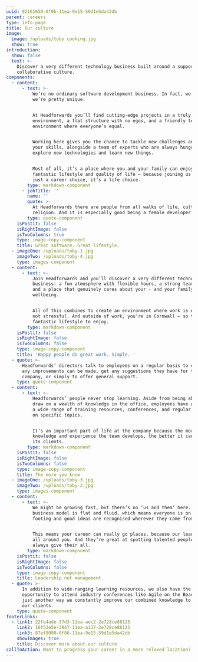 ```yaml
---
uuid: 92161650-0f9b-11ea-9e15-59d1e5da42db
parent: careers
type: info-page
title: Our culture
image:
  image: /uploads/toby cooking.jpg
  show: true
introduction:
  show: false
  text: >-
    Discover a very different technology business built around a supportive,
    collaborative culture.
components:
  - content:
      - text: >-
          We’re no ordinary software development business. In fact, we think
          we’re pretty unique.


          At Headforwards you’ll find cutting-edge projects in a truly agile
          environment, a flat structure with no egos, and a friendly team
          environment where everyone’s equal.


          Working here gives you the chance to tackle new challenges and build
          your skills, alongside a team of experts who are always hungry to
          explore new technologies and learn new things. 


          Most of all, it’s a place where you and your family can enjoy a
          fantastic lifestyle and quality of life – because joining us isn’t
          just a career choice, it’s a life choice.
        type: markdown-component
      - jobTitle: ''
        name: ''
        quote: >-
          At Headforwards there are people from all walks of life, culture and
          religion. And it is especially good being a female developer.
        type: quote-component
    isPostit: false
    isRightImage: false
    isTwoColumns: true
    type: image-copy-component
    title: Great software. Great lifestyle.
  - imageOne: /uploads/toby-1.jpg
    imageTwo: /uploads/toby-4.jpg
    type: images-component
  - content:
      - text: >-
          Join Headforwards and you’ll discover a very different technology
          business: a fun atmosphere with flexible hours, a strong team spirit,
          and a place that genuinely cares about your - and your family’s -
          wellbeing. 


          All of this combines to create an environment where work is enjoyable,
          not stressful. And outside of work, you’re in Cornwall – so there’s a
          fantastic lifestyle to enjoy.
        type: markdown-component
    isPostit: false
    isRightImage: false
    isTwoColumns: false
    type: image-copy-component
    title: 'Happy people do great work. Simple. '
  - quote: >-
      Headforwards’ directors talk to employees on a regular basis to check if
      any improvements can be made, get any suggestions they have for the
      company, or simply to offer general support.
    type: quote-component
  - content:
      - text: >-
          Headforwards’ people never stop learning. Aside from being able to
          draw on a wealth of knowledge in the office, employees have access to
          a wide range of training resources, conferences, and regular sessions
          on specific topics. 


          It’s an important part of life at the company because the more
          knowledge and experience the team develops, the better it can serve
          its clients.
        type: markdown-component
    isPostit: false
    isRightImage: false
    isTwoColumns: false
    type: image-copy-component
    title: The more you know
  - imageOne: /uploads/toby-3.jpg
    imageTwo: /uploads/toby-2.jpg
    type: images-component
  - content:
      - text: >-
          We might be growing fast, but there’s no ‘us and them’ here. Our
          business model is flat and fluid, which means everyone is on an equal
          footing and good ideas are recognised wherever they come from.


          This means your career can really go places, because our leaders are
          all around you. And they’re great at spotting talented people who
          always give their all.
        type: markdown-component
    isPostit: false
    isRightImage: false
    isTwoColumns: false
    type: image-copy-component
    title: Leadership not management.
  - quote: >-
      In addition to wide-ranging learning resources, we also have the
      opportunity to attend industry conferences like Agile on the Beach. It’s
      just another way we constantly improve our combined knowledge to benefit
      our clients.
    type: quote-component
footerLinks:
  - link1: 22fe4ade-37d3-11ea-aec2-2e728ce88125
    link2: 16f53e5e-3847-11ea-a137-2e728ce88125
    link3: 87ef9080-0f86-11ea-9e15-59d1e5da42db
    showImages: true
    title: Discover more about our culture
callToAction: Want to progress your career in a more relaxed location?
---
```


